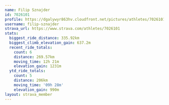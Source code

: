 ```yaml
---
name: Filip Sznajder
id: 7026101
profile: https://dgalywyr863hv.cloudfront.net/pictures/athletes/7026101/2123836/18/large.jpg
username: filip-sznajder
strava_url: https://www.strava.com/athletes/7026101
stats:
  biggest_ride_distance: 335.92km
  biggest_climb_elevation_gain: 637.2m
  recent_ride_totals:
    count: 6
    distance: 269.57km
    moving_time: 12h 21m
    elevation_gain: 1231m
  ytd_ride_totals:
    count: 5
    distance: 206km
    moving_time: '09h 28m'
    elevation_gain: 990m
layout: strava_member
--- 
```

